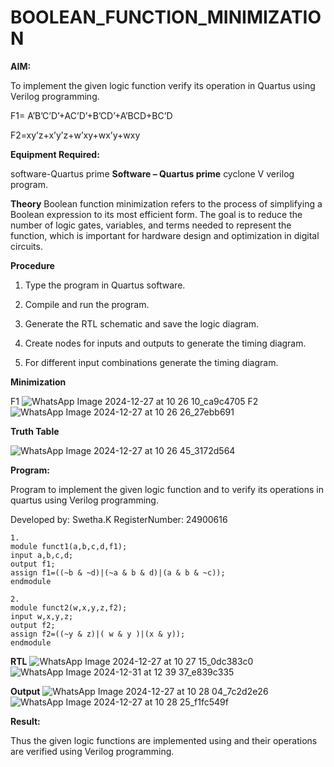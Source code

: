 # BOOLEAN_FUNCTION_MINIMIZATION

**AIM:**

To implement the given logic function verify its operation in Quartus using Verilog programming.

F1= A’B’C’D’+AC’D’+B’CD’+A’BCD+BC’D 

F2=xy’z+x’y’z+w’xy+wx’y+wxy

**Equipment Required:**

software-Quartus prime
**Software – Quartus prime**
cyclone V verilog program.

**Theory**
Boolean function minimization refers to the process of simplifying a Boolean expression to its most efficient form. The goal is to reduce the number of logic gates, variables, and terms needed to represent the function, which is important for hardware design and optimization in digital circuits.

**Procedure**

1.	Type the program in Quartus software.

2.	Compile and run the program.

3.	Generate the RTL schematic and save the logic diagram.

4.	Create nodes for inputs and outputs to generate the timing diagram.

5.	For different input combinations generate the timing diagram.

**Minimization**

F1
![WhatsApp Image 2024-12-27 at 10 26 10_ca9c4705](https://github.com/user-attachments/assets/9f58f1a2-4593-495c-96ff-d067e3ba5d4f)
F2
![WhatsApp Image 2024-12-27 at 10 26 26_27ebb691](https://github.com/user-attachments/assets/2f6fb486-ee45-45ee-9491-2138dafcf853)

**Truth Table**

![WhatsApp Image 2024-12-27 at 10 26 45_3172d564](https://github.com/user-attachments/assets/4b0bfce6-a426-4498-b67f-f2dc1ec589ef)

**Program:**

Program to implement the given logic function and to verify its operations in quartus using Verilog programming. 

Developed by: Swetha.K  RegisterNumber: 24900616 
```
1.
module funct1(a,b,c,d,f1);
input a,b,c,d;
output f1;
assign f1=((~b & ~d)|(~a & b & d)|(a & b & ~c));
endmodule

2.
module funct2(w,x,y,z,f2);
input w,x,y,z;
output f2;
assign f2=((~y & z)|( w & y )|(x & y));
endmodule
```

**RTL**
![WhatsApp Image 2024-12-27 at 10 27 15_0dc383c0](https://github.com/user-attachments/assets/95c9cf66-b259-4c73-bed0-771bcfd44931)
![WhatsApp Image 2024-12-31 at 12 39 37_e839c335](https://github.com/user-attachments/assets/36c1234c-4355-477d-99e0-bcb2d0f0ab0f)


**Output**
![WhatsApp Image 2024-12-27 at 10 28 04_7c2d2e26](https://github.com/user-attachments/assets/b5707ac0-a434-4408-a57a-7273a18f9ea6)
![WhatsApp Image 2024-12-27 at 10 28 25_f1fc549f](https://github.com/user-attachments/assets/c18ae005-6295-4895-9c65-451add5e5222)

**Result:**

Thus the given logic functions are implemented using and their operations are verified using Verilog programming.

